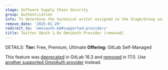 ```yaml
---
stage: Software Supply Chain Security
group: Authentication
info: To determine the technical writer assigned to the Stage/Group associated with this page, see https://handbook.gitlab.com/handbook/product/ux/technical-writing/#assignments
remove_date: '2025-01-29'
redirect_to: 'omniauth.md#supported-providers'
title: Twitter OAuth 1.0a OmniAuth Provider (removed)
---
```


DETAILS:
**Tier:** Free, Premium, Ultimate
**Offering:** GitLab Self-Managed

This feature was [deprecated](https://gitlab.com/gitlab-com/Product/-/issues/11417) in GitLab 16.3
and [removed](https://gitlab.com/gitlab-org/gitlab/-/issues/420978) in 17.0.
Use [another supported OmniAuth provider](omniauth.md#supported-providers) instead.

